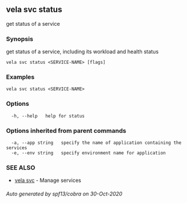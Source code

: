 ## vela svc status

get status of a service

### Synopsis

get status of a service, including its workload and health status

```
vela svc status <SERVICE-NAME> [flags]
```

### Examples

```
vela svc status <SERVICE-NAME>
```

### Options

```
  -h, --help   help for status
```

### Options inherited from parent commands

```
  -a, --app string   specify the name of application containing the services
  -e, --env string   specify environment name for application
```

### SEE ALSO

* [vela svc](vela_svc.md)	 - Manage services

###### Auto generated by spf13/cobra on 30-Oct-2020
